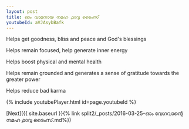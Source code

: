 ```yaml
---
layout: post
title: ഓം വാമനായ നമഹ ൧൦൮ ടൈംസ്
youtubeId: aVJAsybBafk
---
```

 
 
Helps get goodness, bliss and peace and God's blessings
 
Helps remain focused, help generate inner energy 
 
Helps boost physical and mental health 
 
Helps remain grounded and generates a sense of gratitude towards the greater power 
 
Helps reduce bad karma
 
 
 
 


{% include youtubePlayer.html id=page.youtubeId %}
 
[Next]({{ site.baseurl }}{% link  split2/_posts/2016-03-25-ഓം വേഗവാന്റെ നമഹ ൧൦൮ ടൈംസ്.md%})
 
